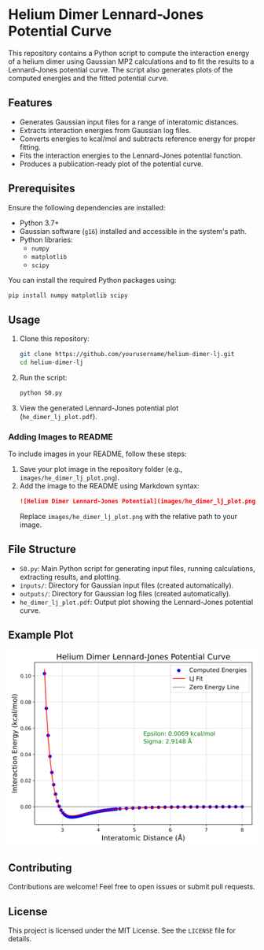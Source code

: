 # Helium Dimer Lennard-Jones Potential Curve

This repository contains a Python script to compute the interaction energy of a helium dimer using Gaussian MP2 calculations and to fit the results to a Lennard-Jones potential curve. The script also generates plots of the computed energies and the fitted potential curve.

## Features
- Generates Gaussian input files for a range of interatomic distances.
- Extracts interaction energies from Gaussian log files.
- Converts energies to kcal/mol and subtracts reference energy for proper fitting.
- Fits the interaction energies to the Lennard-Jones potential function.
- Produces a publication-ready plot of the potential curve.

## Prerequisites
Ensure the following dependencies are installed:
- Python 3.7+
- Gaussian software (`g16`) installed and accessible in the system's path.
- Python libraries:
  - `numpy`
  - `matplotlib`
  - `scipy`

You can install the required Python packages using:
```bash
pip install numpy matplotlib scipy
```

## Usage
1. Clone this repository:
   ```bash
   git clone https://github.com/yourusername/helium-dimer-lj.git
   cd helium-dimer-lj
   ```

2. Run the script:
   ```bash
   python S0.py
   ```

3. View the generated Lennard-Jones potential plot (`he_dimer_lj_plot.pdf`).

### Adding Images to README
To include images in your README, follow these steps:
1. Save your plot image in the repository folder (e.g., `images/he_dimer_lj_plot.png`).
2. Add the image to the README using Markdown syntax:
   ```markdown
   ![Helium Dimer Lennard-Jones Potential](images/he_dimer_lj_plot.png)
   ```
   Replace `images/he_dimer_lj_plot.png` with the relative path to your image.

## File Structure
- `S0.py`: Main Python script for generating input files, running calculations, extracting results, and plotting.
- `inputs/`: Directory for Gaussian input files (created automatically).
- `outputs/`: Directory for Gaussian log files (created automatically).
- `he_dimer_lj_plot.pdf`: Output plot showing the Lennard-Jones potential curve.

## Example Plot
![Helium Dimer Lennard-Jones Potential](he_dimer_lj_plot-1.png)

## Contributing
Contributions are welcome! Feel free to open issues or submit pull requests.

## License
This project is licensed under the MIT License. See the `LICENSE` file for details.


